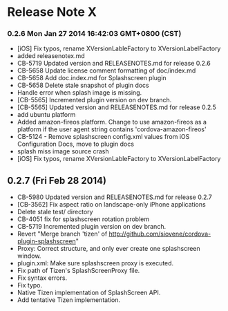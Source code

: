 <!--
#
# Licensed to the Apache Software Foundation (ASF) under one
# or more contributor license agreements.  See the NOTICE file
# distributed with this work for additional information
# regarding copyright ownership.  The ASF licenses this file
# to you under the Apache License, Version 2.0 (the
# "License"); you may not use this file except in compliance
# with the License.  You may obtain a copy of the License at
#
# http://www.apache.org/licenses/LICENSE-2.0
#
# Unless required by applicable law or agreed to in writing,
# software distributed under the License is distributed on an
# "AS IS" BASIS, WITHOUT WARRANTIES OR CONDITIONS OF ANY
#  KIND, either express or implied.  See the License for the
# specific language governing permissions and limitations
# under the License.
#
-->
# Release Note X


### 0.2.6 Mon Jan 27 2014 16:42:03 GMT+0800 (CST)
 *  [iOS] Fix typos, rename XVersionLableFactory to XVersionLabelFactory
 *  added releasenotex.md
 *  CB-5719 Updated version and RELEASENOTES.md for release 0.2.6
 *  CB-5658 Update license comment formatting of doc/index.md
 *  CB-5658 Add doc.index.md for Splashscreen plugin
 *  CB-5658 Delete stale snapshot of plugin docs
 *  Handle error when splash image is missing.
 *  [CB-5565] Incremented plugin version on dev branch.
 *  [CB-5565] Updated version and RELEASENOTES.md for release 0.2.5
 *  add ubuntu platform
 *  Added amazon-fireos platform. Change to use amazon-fireos as a platform if the user agent string contains 'cordova-amazon-fireos'
 *  CB-5124 - Remove splashscreen config.xml values from iOS Configuration Docs, move to plugin docs
 *  splash miss image source crash
 *  [iOS] Fix typos, rename XVersionLableFactory to XVersionLabelFactory


## 0.2.7 (Fri Feb 28 2014)


 *  CB-5980 Updated version and RELEASENOTES.md for release 0.2.7
 *  [CB-3562] Fix aspect ratio on landscape-only iPhone applications
 *  Delete stale test/ directory
 *  CB-4051 fix for splashscreen rotation problem
 *  CB-5719 Incremented plugin version on dev branch.
 *  Revert "Merge branch 'tizen' of http://github.com/siovene/cordova-plugin-splashscreen"
 *  Proxy: Correct structure, and only ever create one splashscreen window.
 *  plugin.xml: Make sure splashscreen proxy is executed.
 *  Fix path of Tizen's SplashScreenProxy file.
 *  Fix syntax errors.
 *  Fix typo.
 *  Native Tizen implementation of SplashScreen API.
 *  Add tentative Tizen implementation.
